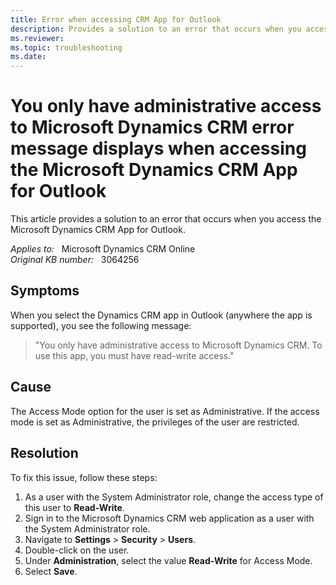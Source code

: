 ```yaml
---
title: Error when accessing CRM App for Outlook
description: Provides a solution to an error that occurs when you access the App for Outlook.
ms.reviewer: 
ms.topic: troubleshooting
ms.date: 
---
```

# You only have administrative access to Microsoft Dynamics CRM error message displays when accessing the Microsoft Dynamics CRM App for Outlook

This article provides a solution to an error that occurs when you access the Microsoft Dynamics CRM App for Outlook.

_Applies to:_ &nbsp; Microsoft Dynamics CRM Online  
_Original KB number:_ &nbsp; 3064256

## Symptoms

When you select the Dynamics CRM app in Outlook (anywhere the app is supported), you see the following message:

> "You only have administrative access to Microsoft Dynamics CRM. To use this app, you must have read-write access."

## Cause

The Access Mode option for the user is set as Administrative. If the access mode is set as Administrative, the privileges of the user are restricted.

## Resolution

To fix this issue, follow these steps:

1. As a user with the System Administrator role, change the access type of this user to **Read-Write**.
2. Sign in to the Microsoft Dynamics CRM web application as a user with the System Administrator role.
3. Navigate to **Settings** > **Security** > **Users**.
4. Double-click on the user.
5. Under **Administration**, select the value **Read-Write** for Access Mode.
6. Select **Save**.
